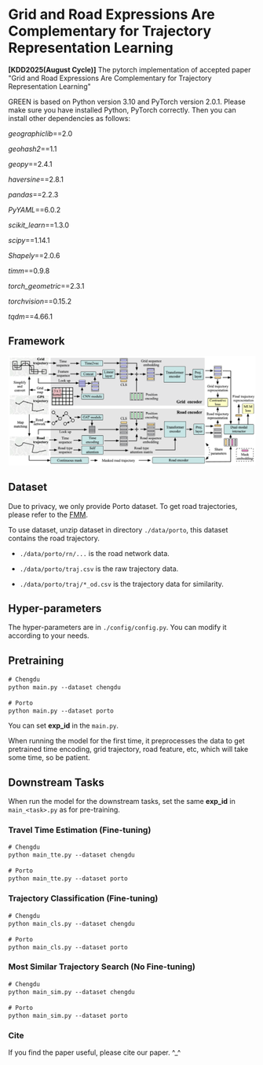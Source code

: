 # Grid and Road Expressions Are Complementary for Trajectory Representation Learning

**[KDD2025(August Cycle)]** The pytorch implementation of accepted paper "Grid and Road Expressions Are Complementary for Trajectory Representation Learning"

GREEN is based on Python version 3.10 and PyTorch version 2.0.1. Please make sure you have installed Python, PyTorch correctly. Then you can install other dependencies as follows:

*geographiclib*==2.0

*geohash2*==1.1

*geopy*==2.4.1

*haversine*==2.8.1

*pandas*==2.2.3

*PyYAML*==6.0.2

*scikit_learn*==1.3.0

*scipy*==1.14.1

*Shapely*==2.0.6

*timm*==0.9.8

*torch_geometric*==2.3.1

*torchvision*==0.15.2

*tqdm*==4.66.1

## Framework
<div align=center>
<img src="framework.png"/>
</div>


## Dataset
Due to privacy, we only provide Porto dataset. To get road trajectories, please refer to the [FMM](https://github.com/cyang-kth/fmm).

To use dataset, unzip dataset in directory `./data/porto`, this dataset contains the road trajectory.

- `./data/porto/rn/...` is the road network data.

- `./data/porto/traj.csv` is the raw trajectory data.

- `./data/porto/traj/*_od.csv` is the trajectory data for similarity.


## Hyper-parameters

The hyper-parameters are in `./config/config.py`. You can modify it according to your needs.

## Pretraining

```
# Chengdu
python main.py --dataset chengdu

# Porto
python main.py --dataset porto 
```
You can set **exp_id** in the `main.py`.

When running the model for the first time, it preprocesses the data to get pretrained time encoding, grid trajectory, road feature, etc, which will take some time, so be patient.



## Downstream Tasks

When run the model for the downstream tasks, set the same **exp_id** in `main_<task>.py` as for pre-training.

### Travel Time Estimation (Fine-tuning)
```
# Chengdu
python main_tte.py --dataset chengdu

# Porto
python main_tte.py --dataset porto 
```

### Trajectory Classification (Fine-tuning)
```
# Chengdu
python main_cls.py --dataset chengdu

# Porto
python main_cls.py --dataset porto 
```

### Most Similar Trajectory Search (No Fine-tuning)
```
# Chengdu
python main_sim.py --dataset chengdu

# Porto
python main_sim.py --dataset porto 
```

### Cite

If you find the paper useful, please cite our paper. ^_^

